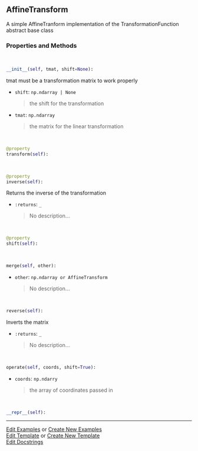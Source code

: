## <a id="McUtils.Coordinerds.CoordinateTransformations.AffineTransform.AffineTransform">AffineTransform</a>
A simple AffineTranform implementation of the TransformationFunction abstract base class

### Properties and Methods
<a id="McUtils.Coordinerds.CoordinateTransformations.AffineTransform.AffineTransform.__init__" class="docs-object-method">&nbsp;</a>
```python
__init__(self, tmat, shift=None): 
```
tmat must be a transformation matrix to work properly
- `shift`: `np.ndarray | None`
    >the shift for the transformation
- `tmat`: `np.ndarray`
    >the matrix for the linear transformation

<a id="McUtils.Coordinerds.CoordinateTransformations.AffineTransform.AffineTransform.transform" class="docs-object-method">&nbsp;</a>
```python
@property
transform(self): 
```

<a id="McUtils.Coordinerds.CoordinateTransformations.AffineTransform.AffineTransform.inverse" class="docs-object-method">&nbsp;</a>
```python
@property
inverse(self): 
```
Returns the inverse of the transformation
- `:returns`: `_`
    >No description...

<a id="McUtils.Coordinerds.CoordinateTransformations.AffineTransform.AffineTransform.shift" class="docs-object-method">&nbsp;</a>
```python
@property
shift(self): 
```

<a id="McUtils.Coordinerds.CoordinateTransformations.AffineTransform.AffineTransform.merge" class="docs-object-method">&nbsp;</a>
```python
merge(self, other): 
```

- `other`: `np.ndarray or AffineTransform`
    >No description...

<a id="McUtils.Coordinerds.CoordinateTransformations.AffineTransform.AffineTransform.reverse" class="docs-object-method">&nbsp;</a>
```python
reverse(self): 
```
Inverts the matrix
- `:returns`: `_`
    >No description...

<a id="McUtils.Coordinerds.CoordinateTransformations.AffineTransform.AffineTransform.operate" class="docs-object-method">&nbsp;</a>
```python
operate(self, coords, shift=True): 
```

- `coords`: `np.ndarry`
    >the array of coordinates passed in

<a id="McUtils.Coordinerds.CoordinateTransformations.AffineTransform.AffineTransform.__repr__" class="docs-object-method">&nbsp;</a>
```python
__repr__(self): 
```





___

[Edit Examples](https://github.com/McCoyGroup/McUtils/edit/edit/ci/examples/ci/docs/McUtils/Coordinerds/CoordinateTransformations/AffineTransform/AffineTransform.md) or 
[Create New Examples](https://github.com/McCoyGroup/McUtils/new/edit/?filename=ci/examples/ci/docs/McUtils/Coordinerds/CoordinateTransformations/AffineTransform/AffineTransform.md) <br/>
[Edit Template](https://github.com/McCoyGroup/McUtils/edit/edit/ci/docs/ci/docs/McUtils/Coordinerds/CoordinateTransformations/AffineTransform/AffineTransform.md) or 
[Create New Template](https://github.com/McCoyGroup/McUtils/new/edit/?filename=ci/docs/templates/ci/docs/McUtils/Coordinerds/CoordinateTransformations/AffineTransform/AffineTransform.md) <br/>
[Edit Docstrings](https://github.com/McCoyGroup/McUtils/edit/edit/McUtils/Coordinerds/CoordinateTransformations/AffineTransform.py?message=Update%20Docs)